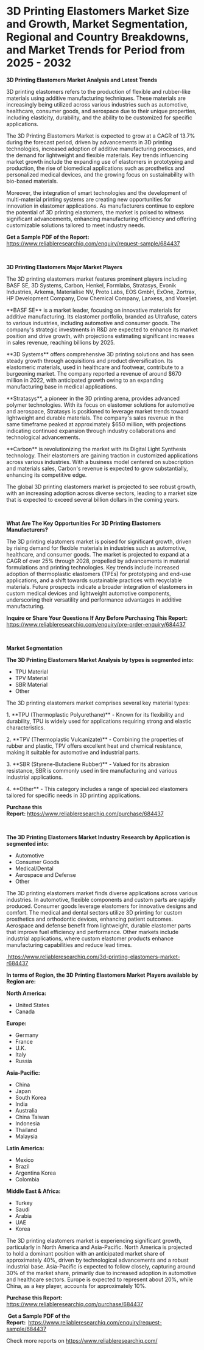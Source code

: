 <p><h1>3D Printing Elastomers Market Size and Growth, Market Segmentation, Regional and Country Breakdowns, and Market Trends for Period from 2025 -  2032</h1></p><p><strong>3D Printing Elastomers Market Analysis and Latest Trends</strong></p>
<p><p>3D printing elastomers refers to the production of flexible and rubber-like materials using additive manufacturing techniques. These materials are increasingly being utilized across various industries such as automotive, healthcare, consumer goods, and aerospace due to their unique properties, including elasticity, durability, and the ability to be customized for specific applications.</p><p>The 3D Printing Elastomers Market is expected to grow at a CAGR of 13.7% during the forecast period, driven by advancements in 3D printing technologies, increased adoption of additive manufacturing processes, and the demand for lightweight and flexible materials. Key trends influencing market growth include the expanding use of elastomers in prototyping and production, the rise of biomedical applications such as prosthetics and personalized medical devices, and the growing focus on sustainability with bio-based materials.</p><p>Moreover, the integration of smart technologies and the development of multi-material printing systems are creating new opportunities for innovation in elastomer applications. As manufacturers continue to explore the potential of 3D printing elastomers, the market is poised to witness significant advancements, enhancing manufacturing efficiency and offering customizable solutions tailored to meet industry needs.</p></p>
<p><strong>Get a Sample PDF of the Report:&nbsp;</strong> <a href="https://www.reliableresearchiq.com/enquiry/request-sample/684437?utm_campaign=2947&utm_medium=2&utm_source=Github&utm_content=ia&utm_term=02042025&utm_id=3d-printing-elastomers">https://www.reliableresearchiq.com/enquiry/request-sample/684437</a></p>
<p>&nbsp;</p>
<p><strong>3D Printing Elastomers Major Market Players</strong></p>
<p><p>The 3D printing elastomers market features prominent players including BASF SE, 3D Systems, Carbon, Henkel, Formlabs, Stratasys, Evonik Industries, Arkema, Materialise NV, Proto Labs, EOS GmbH, ExOne, Zortrax, HP Development Company, Dow Chemical Company, Lanxess, and Voxeljet.</p><p>**BASF SE** is a market leader, focusing on innovative materials for additive manufacturing. Its elastomer portfolio, branded as Ultrafuse, caters to various industries, including automotive and consumer goods. The company's strategic investments in R&D are expected to enhance its market position and drive growth, with projections estimating significant increases in sales revenue, reaching billions by 2025.</p><p>**3D Systems** offers comprehensive 3D printing solutions and has seen steady growth through acquisitions and product diversification. Its elastomeric materials, used in healthcare and footwear, contribute to a burgeoning market. The company reported a revenue of around $670 million in 2022, with anticipated growth owing to an expanding manufacturing base in medical applications.</p><p>**Stratasys**, a pioneer in the 3D printing arena, provides advanced polymer technologies. With its focus on elastomer solutions for automotive and aerospace, Stratasys is positioned to leverage market trends toward lightweight and durable materials. The company's sales revenue in the same timeframe peaked at approximately $650 million, with projections indicating continued expansion through industry collaborations and technological advancements.</p><p>**Carbon** is revolutionizing the market with its Digital Light Synthesis technology. Their elastomers are gaining traction in customized applications across various industries. With a business model centered on subscription and materials sales, Carbon's revenue is expected to grow substantially, enhancing its competitive edge.</p><p>The global 3D printing elastomers market is projected to see robust growth, with an increasing adoption across diverse sectors, leading to a market size that is expected to exceed several billion dollars in the coming years.</p></p>
<p>&nbsp;</p>
<p><strong>What Are The Key Opportunities For 3D Printing Elastomers Manufacturers?</strong></p>
<p><p>The 3D printing elastomers market is poised for significant growth, driven by rising demand for flexible materials in industries such as automotive, healthcare, and consumer goods. The market is projected to expand at a CAGR of over 25% through 2028, propelled by advancements in material formulations and printing technologies. Key trends include increased adoption of thermoplastic elastomers (TPEs) for prototyping and end-use applications, and a shift towards sustainable practices with recyclable materials. Future prospects indicate a broader integration of elastomers in custom medical devices and lightweight automotive components, underscoring their versatility and performance advantages in additive manufacturing.</p></p>
<p><strong>Inquire or Share Your Questions If Any Before Purchasing This Report:</strong> <a href="https://www.reliableresearchiq.com/enquiry/pre-order-enquiry/684437?utm_campaign=2947&utm_medium=2&utm_source=Github&utm_content=ia&utm_term=02042025&utm_id=3d-printing-elastomers">https://www.reliableresearchiq.com/enquiry/pre-order-enquiry/684437</a></p>
<p>&nbsp;</p>
<p><strong>Market Segmentation</strong></p>
<p><strong>The 3D Printing Elastomers Market Analysis by types is segmented into:</strong></p>
<p><ul><li>TPU Material</li><li>TPV Material</li><li>SBR Material</li><li>Other</li></ul></p>
<p><p>The 3D printing elastomers market comprises several key material types: </p><p>1. **TPU (Thermoplastic Polyurethane)** - Known for its flexibility and durability, TPU is widely used for applications requiring strong and elastic characteristics.</p><p>2. **TPV (Thermoplastic Vulcanizate)** - Combining the properties of rubber and plastic, TPV offers excellent heat and chemical resistance, making it suitable for automotive and industrial parts.</p><p>3. **SBR (Styrene-Butadiene Rubber)** - Valued for its abrasion resistance, SBR is commonly used in tire manufacturing and various industrial applications.</p><p>4. **Other** - This category includes a range of specialized elastomers tailored for specific needs in 3D printing applications.</p></p>
<p><strong>Purchase this Report:&nbsp;</strong><a href="https://www.reliableresearchiq.com/purchase/684437?utm_campaign=2947&utm_medium=2&utm_source=Github&utm_content=ia&utm_term=02042025&utm_id=3d-printing-elastomers">https://www.reliableresearchiq.com/purchase/684437</a></p>
<p>&nbsp;</p>
<p><strong>The 3D Printing Elastomers Market Industry Research by Application is segmented into:</strong></p>
<p><ul><li>Automotive</li><li>Consumer Goods</li><li>Medical/Dental</li><li>Aerospace and Defense</li><li>Other</li></ul></p>
<p><p>The 3D printing elastomers market finds diverse applications across various industries. In automotive, flexible components and custom parts are rapidly produced. Consumer goods leverage elastomers for innovative designs and comfort. The medical and dental sectors utilize 3D printing for custom prosthetics and orthodontic devices, enhancing patient outcomes. Aerospace and defense benefit from lightweight, durable elastomer parts that improve fuel efficiency and performance. Other markets include industrial applications, where custom elastomer products enhance manufacturing capabilities and reduce lead times.</p></p>
<p><a href="https://www.reliableresearchiq.com/3d-printing-elastomers-market-r684437?utm_campaign=2947&utm_medium=2&utm_source=Github&utm_content=ia&utm_term=02042025&utm_id=3d-printing-elastomers">&nbsp;https://www.reliableresearchiq.com/3d-printing-elastomers-market-r684437</a></p>
<p><strong>In terms of Region, the 3D Printing Elastomers Market Players available by Region are:</strong></p>
<p>
    <p> <strong> North America: </strong>
        <ul>
            <li>United States</li>
            <li>Canada</li>
        </ul>
        </p> 
    <p> <strong> Europe: </strong>
        <ul>
            <li>Germany</li>
            <li>France</li>
            <li>U.K.</li>
            <li>Italy</li>
            <li>Russia</li>
        </ul>
        </p> 
    <p> <strong> Asia-Pacific: </strong>
        <ul>
            <li>China</li>
            <li>Japan</li>
            <li>South Korea</li>
            <li>India</li>
            <li>Australia</li>
            <li>China Taiwan</li>
            <li>Indonesia</li>
            <li>Thailand</li>
            <li>Malaysia</li>
        </ul>
        </p> 
    <p> <strong> Latin America: </strong>
        <ul>
            <li>Mexico</li>
            <li>Brazil</li>
            <li>Argentina Korea</li>
            <li>Colombia</li>
        </ul>
        </p> 
    <p> <strong> Middle East & Africa: </strong>
        <ul>
            <li>Turkey</li>
            <li>Saudi</li>
            <li>Arabia</li>
            <li>UAE</li>
            <li>Korea</li>
        </ul>
    </p>
    </p>
<p><p>The 3D printing elastomers market is experiencing significant growth, particularly in North America and Asia-Pacific. North America is projected to hold a dominant position with an anticipated market share of approximately 40%, driven by technological advancements and a robust industrial base. Asia-Pacific is expected to follow closely, capturing around 30% of the market share, primarily due to increased adoption in automotive and healthcare sectors. Europe is expected to represent about 20%, while China, as a key player, accounts for approximately 10%.</p></p>
<p><strong>Purchase this Report: </strong><a href="https://www.reliableresearchiq.com/purchase/684437?utm_campaign=2947&utm_medium=2&utm_source=Github&utm_content=ia&utm_term=02042025&utm_id=3d-printing-elastomers">https://www.reliableresearchiq.com/purchase/684437</a></p>
<p>&nbsp;<strong>Get a Sample PDF of the Report:&nbsp;&nbsp;</strong><a href="https://www.reliableresearchiq.com/enquiry/request-sample/684437?utm_campaign=2947&utm_medium=2&utm_source=Github&utm_content=ia&utm_term=02042025&utm_id=3d-printing-elastomers">https://www.reliableresearchiq.com/enquiry/request-sample/684437</a></p>
<p><strong></strong></p>
<p>Check more reports on <a href="https://www.reliableresearchiq.com/?utm_campaign=2947&utm_medium=2&utm_source=Github&utm_content=ia&utm_term=02042025&utm_id=3d-printing-elastomers">https://www.reliableresearchiq.com/</a></p>